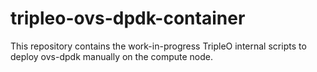 # tripleo-ovs-dpdk-container

This repository contains the work-in-progress TripleO internal scripts to deploy ovs-dpdk manually on the compute node. 
